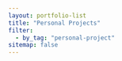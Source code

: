 ```yaml
---
layout: portfolio-list
title: "Personal Projects"
filter:
  - by_tag: "personal-project"
sitemap: false
---
```

